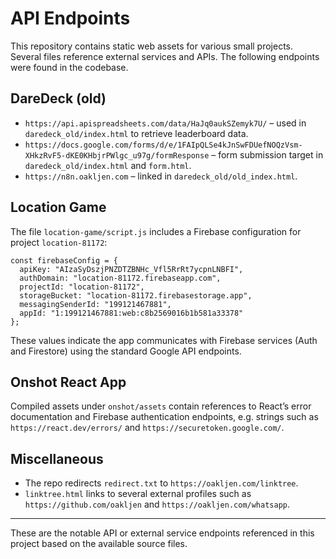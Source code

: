 # API Endpoints

This repository contains static web assets for various small projects. Several files reference external services and APIs. The following endpoints were found in the codebase.

## DareDeck (old)
- `https://api.apispreadsheets.com/data/HaJq0aukSZemyk7U/` – used in `daredeck_old/index.html` to retrieve leaderboard data.
- `https://docs.google.com/forms/d/e/1FAIpQLSe4kJnSwFDUefNOQzVsm-XHkzRvF5-dKE0KHbjrPWlgc_u97g/formResponse` – form submission target in `daredeck_old/index.html` and `form.html`.
- `https://n8n.oakljen.com` – linked in `daredeck_old/old_index.html`.

## Location Game
The file `location-game/script.js` includes a Firebase configuration for project `location-81172`:
```
const firebaseConfig = {
  apiKey: "AIzaSyDszjPNZDTZBNHc_Vfl5RrRt7ycpnLNBFI",
  authDomain: "location-81172.firebaseapp.com",
  projectId: "location-81172",
  storageBucket: "location-81172.firebasestorage.app",
  messagingSenderId: "199121467881",
  appId: "1:199121467881:web:c8b2569016b1b581a33378"
};
```
These values indicate the app communicates with Firebase services (Auth and Firestore) using the standard Google API endpoints.

## Onshot React App
Compiled assets under `onshot/assets` contain references to React’s error documentation and Firebase authentication endpoints, e.g. strings such as `https://react.dev/errors/` and `https://securetoken.google.com/`.

## Miscellaneous
- The repo redirects `redirect.txt` to `https://oakljen.com/linktree`.
- `linktree.html` links to several external profiles such as `https://github.com/oakljen` and `https://oakljen.com/whatsapp`.

---
These are the notable API or external service endpoints referenced in this project based on the available source files.
